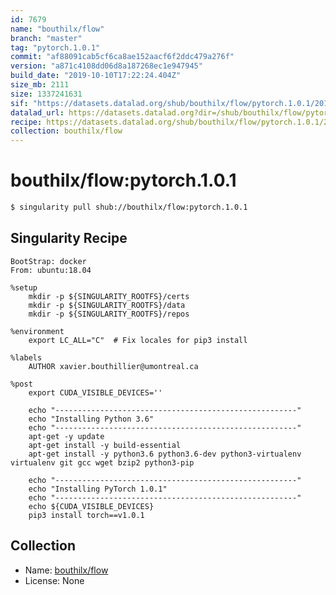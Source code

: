 ```yaml
---
id: 7679
name: "bouthilx/flow"
branch: "master"
tag: "pytorch.1.0.1"
commit: "af88091cab5cf6ca8ae152aacf6f2ddc479a276f"
version: "a871c4108dd06d8a187268ec1e947945"
build_date: "2019-10-10T17:22:24.404Z"
size_mb: 2111
size: 1337241631
sif: "https://datasets.datalad.org/shub/bouthilx/flow/pytorch.1.0.1/2019-10-10-af88091c-a871c410/a871c4108dd06d8a187268ec1e947945.simg"
datalad_url: https://datasets.datalad.org?dir=/shub/bouthilx/flow/pytorch.1.0.1/2019-10-10-af88091c-a871c410/
recipe: https://datasets.datalad.org/shub/bouthilx/flow/pytorch.1.0.1/2019-10-10-af88091c-a871c410/Singularity
collection: bouthilx/flow
---
```


# bouthilx/flow:pytorch.1.0.1

```bash
$ singularity pull shub://bouthilx/flow:pytorch.1.0.1
```

## Singularity Recipe

```singularity
BootStrap: docker
From: ubuntu:18.04

%setup
    mkdir -p ${SINGULARITY_ROOTFS}/certs
    mkdir -p ${SINGULARITY_ROOTFS}/data
    mkdir -p ${SINGULARITY_ROOTFS}/repos

%environment
	export LC_ALL="C"  # Fix locales for pip3 install

%labels
    AUTHOR xavier.bouthillier@umontreal.ca

%post
    export CUDA_VISIBLE_DEVICES=''

    echo "------------------------------------------------------"
    echo "Installing Python 3.6"
    echo "------------------------------------------------------"
    apt-get -y update
    apt-get install -y build-essential
    apt-get install -y python3.6 python3.6-dev python3-virtualenv virtualenv git gcc wget bzip2 python3-pip

    echo "------------------------------------------------------"
    echo "Installing PyTorch 1.0.1"
    echo "------------------------------------------------------"
    echo ${CUDA_VISIBLE_DEVICES}
    pip3 install torch==v1.0.1
```

## Collection

 - Name: [bouthilx/flow](https://github.com/bouthilx/flow)
 - License: None

